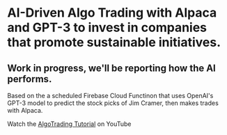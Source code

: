 # AI-Driven Algo Trading with Alpaca and GPT-3 to invest in companies that promote sustainable initiatives.

## Work in progress, we'll be reporting how the AI performs.

Based on the a scheduled Firebase Cloud Functinon that uses OpenAI's GPT-3 model to predict the stock picks of Jim Cramer, then makes trades with Alpaca. 

Watch the [AlgoTrading Tutorial](https://youtu.be/BrcugNqRwUs) on YouTube
